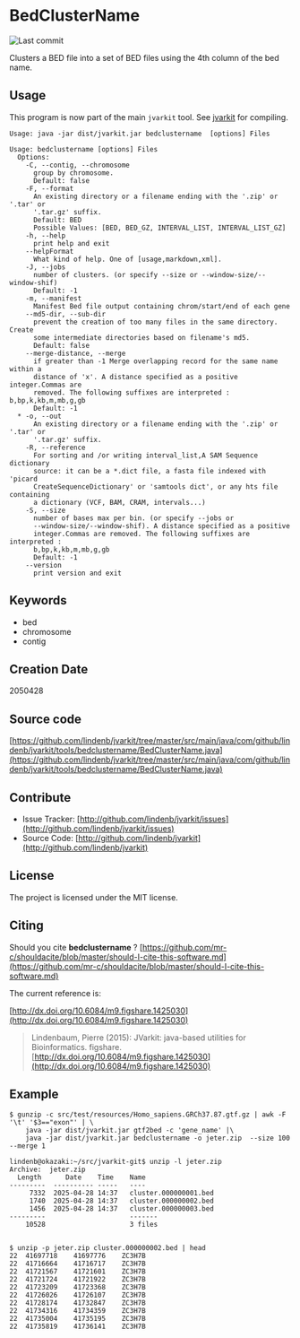# BedClusterName

![Last commit](https://img.shields.io/github/last-commit/lindenb/jvarkit.png)

Clusters a BED file into a set of BED files using the 4th column of the bed name.


## Usage


This program is now part of the main `jvarkit` tool. See [jvarkit](JvarkitCentral.md) for compiling.


```
Usage: java -jar dist/jvarkit.jar bedclustername  [options] Files

Usage: bedclustername [options] Files
  Options:
    -C, --contig, --chromosome
      group by chromosome.
      Default: false
    -F, --format
      An existing directory or a filename ending with the '.zip' or '.tar' or 
      '.tar.gz' suffix.
      Default: BED
      Possible Values: [BED, BED_GZ, INTERVAL_LIST, INTERVAL_LIST_GZ]
    -h, --help
      print help and exit
    --helpFormat
      What kind of help. One of [usage,markdown,xml].
    -J, --jobs
      number of clusters. (or specify --size or --window-size/--window-shif)
      Default: -1
    -m, --manifest
      Manifest Bed file output containing chrom/start/end of each gene
    --md5-dir, --sub-dir
      prevent the creation of too many files in the same directory. Create 
      some intermediate directories based on filename's md5.
      Default: false
    --merge-distance, --merge
      if greater than -1 Merge overlapping record for the same name within a 
      distance of 'x'. A distance specified as a positive integer.Commas are 
      removed. The following suffixes are interpreted : b,bp,k,kb,m,mb,g,gb
      Default: -1
  * -o, --out
      An existing directory or a filename ending with the '.zip' or '.tar' or 
      '.tar.gz' suffix.
    -R, --reference
      For sorting and /or writing interval_list,A SAM Sequence dictionary 
      source: it can be a *.dict file, a fasta file indexed with 'picard 
      CreateSequenceDictionary' or 'samtools dict', or any hts file containing 
      a dictionary (VCF, BAM, CRAM, intervals...)
    -S, --size
      number of bases max per bin. (or specify --jobs or 
      --window-size/--window-shif). A distance specified as a positive 
      integer.Commas are removed. The following suffixes are interpreted : 
      b,bp,k,kb,m,mb,g,gb 
      Default: -1
    --version
      print version and exit

```


## Keywords

 * bed
 * chromosome
 * contig



## Creation Date

2050428

## Source code 

[https://github.com/lindenb/jvarkit/tree/master/src/main/java/com/github/lindenb/jvarkit/tools/bedclustername/BedClusterName.java](https://github.com/lindenb/jvarkit/tree/master/src/main/java/com/github/lindenb/jvarkit/tools/bedclustername/BedClusterName.java)


## Contribute

- Issue Tracker: [http://github.com/lindenb/jvarkit/issues](http://github.com/lindenb/jvarkit/issues)
- Source Code: [http://github.com/lindenb/jvarkit](http://github.com/lindenb/jvarkit)

## License

The project is licensed under the MIT license.

## Citing

Should you cite **bedclustername** ? [https://github.com/mr-c/shouldacite/blob/master/should-I-cite-this-software.md](https://github.com/mr-c/shouldacite/blob/master/should-I-cite-this-software.md)

The current reference is:

[http://dx.doi.org/10.6084/m9.figshare.1425030](http://dx.doi.org/10.6084/m9.figshare.1425030)

> Lindenbaum, Pierre (2015): JVarkit: java-based utilities for Bioinformatics. figshare.
> [http://dx.doi.org/10.6084/m9.figshare.1425030](http://dx.doi.org/10.6084/m9.figshare.1425030)


## Example

```
$ gunzip -c src/test/resources/Homo_sapiens.GRCh37.87.gtf.gz | awk -F '\t' '$3=="exon"' | \
	java -jar dist/jvarkit.jar gtf2bed -c 'gene_name' |\
	java -jar dist/jvarkit.jar bedclustername -o jeter.zip  --size 100 --merge 1

lindenb@okazaki:~/src/jvarkit-git$ unzip -l jeter.zip 
Archive:  jeter.zip
  Length      Date    Time    Name
---------  ---------- -----   ----
     7332  2025-04-28 14:37   cluster.000000001.bed
     1740  2025-04-28 14:37   cluster.000000002.bed
     1456  2025-04-28 14:37   cluster.000000003.bed
---------                     -------
    10528                     3 files


$ unzip -p jeter.zip cluster.000000002.bed | head
22	41697718	41697776	ZC3H7B
22	41716664	41716717	ZC3H7B
22	41721567	41721601	ZC3H7B
22	41721724	41721922	ZC3H7B
22	41723209	41723368	ZC3H7B
22	41726026	41726107	ZC3H7B
22	41728174	41732847	ZC3H7B
22	41734316	41734359	ZC3H7B
22	41735004	41735195	ZC3H7B
22	41735819	41736141	ZC3H7B



```




